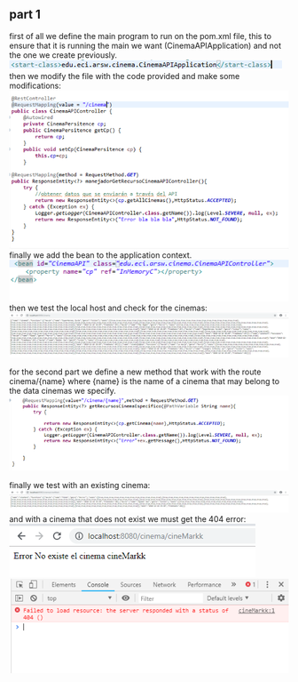## part 1
first of all we define the main program to run on the pom.xml file, this to ensure that it is running the main we want
(CinemaAPIApplication) and not the one we create previously.
![](imagenes/linea.PNG)  
then we modify the file with the code provided and make some modifications:  
![](imagenes/Code1.PNG)  
finally we add the bean to the application context.  
![](imagenes/Bean1.PNG)  
then we test the local host and check for the cinemas:  
![](imagenes/localhost1.PNG)  

for the second part we define a new method that work with the route cinema/{name} where {name} is the name of a cinema that may
belong to the data cinemas we specify.  
![](imagenes/MetodoName.PNG)

finally we test with an existing cinema:  
![](imagenes/cinemaWorking.PNG)  
and with a cinema that does not exist we must get the 404 error:  
![](imagenes/cinemaNotWorking.PNG)  
![](imagenes/cinemaNotWorking2.PNG)  

